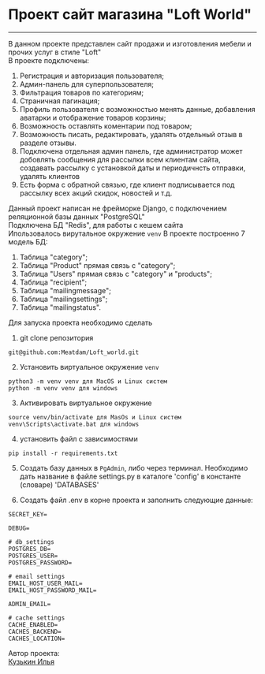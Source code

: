 # Проект сайт магазина "Loft World"
________
В данном проекте представлен сайт продажи и изготовления мебели и прочих услуг в стиле "Loft"<br>
В проекте подключены:
1. Регистрация и авторизация пользователя;
3. Админ-панель для суперпользователя;
4. Фильтрация товаров по категориям;
5. Страничная пагинация;
6. Профиль пользователя с возможностью менять данные, добавления аватарки и отображение товаров корзины;
7. Возможность оставлять коментарии под товаром;
8. Возможность писать, редактировать, удалять отдельный отзыв в разделе отзывы.
9. Подключена отдельная админ панель, где администратор может добовлять сообщения для рассылки всем клиентам сайта, создавать рассылку с установкой даты и периодичнсть отправки, удалять клиентов
10. Есть форма с обратной связью, где клиент подписывается под рассылку всех акций скидок, новостей и т.д.

Данный проект написан не фрейморке Django, с подключением реляционной базы данных "PostgreSQL"<br>
Подключена БД "Redis", для работы с кешем сайта<br>
Ипользовалось вирутальное окружение ```venv```
В  проекте построенно 7 модель БД:
1. Таблица "category";
2. Таблица "Product" прямая связь с "category";
3. Таблица "Users" прямая связь с "category" и "products";
4. Таблица "recipient";
5. Таблица "mailingmessage";
6. Таблица "mailingsettings";
7. Таблица "mailingstatus".

Для запуска проекта необходимо сделать 
1. git clone репозитория
```
git@github.com:Meatdam/Loft_world.git
```
2. Установить виртуальное окружение `venv`
```
python3 -m venv venv для MacOS и Linux систем
python -m venv venv для windows
```
3. Активировать виртуальное окружение
```
source venv/bin/activate для MasOs и Linux систем
venv\Scripts\activate.bat для windows
```
4. установить файл с зависимостями
```
pip install -r requirements.txt
```
5. Создать базу данных в ```PgAdmin```, либо через терминал. Необходимо дать название в файле settings.py в каталоге 'config' в константе (словаре) 'DATABASES'

6. Создать файл .env в корне проекта и заполнить следующие данные:
```
SECRET_KEY=

DEBUG=

# db_settings
POSTGRES_DB=
POSTGRES_USER=
POSTGRES_PASSWORD=

# email settings
EMAIL_HOST_USER_MAIL=
EMAIL_HOST_PASSWORD_MAIL=

ADMIN_EMAIL=

# cache settings
CACHE_ENABLED=
CACHES_BACKEND=
CACHES_LOCATION=
```
Автор проекта:<br>
[Кузькин Илья](https://github.com/Meatdam)

